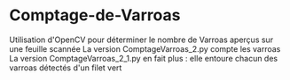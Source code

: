 # Comptage-de-Varroas
Utilisation d'OpenCV pour déterminer le nombre de Varroas aperçus sur une feuille scannée
La version ComptageVarroas_2.py compte les varroas
La version ComptageVarroas_2_1.py en fait plus : elle entoure chacun des varroas détectés d'un filet vert
